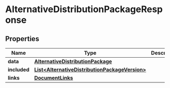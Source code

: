 

# AlternativeDistributionPackageResponse


## Properties

| Name | Type | Description | Notes |
|------------ | ------------- | ------------- | -------------|
|**data** | [**AlternativeDistributionPackage**](AlternativeDistributionPackage.md) |  |  |
|**included** | [**List&lt;AlternativeDistributionPackageVersion&gt;**](AlternativeDistributionPackageVersion.md) |  |  [optional] |
|**links** | [**DocumentLinks**](DocumentLinks.md) |  |  |



